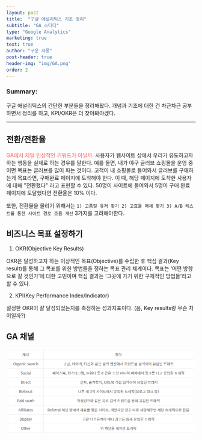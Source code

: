 ```yaml
---
layout: post
title:  "구글 애널리틱스 기초 정리"
subtitle: "GA 스터디"
type: "Google Analytics"
marketing: true
text: true
author: "구운 자몽"
post-header: true
header-img: "img/GA.png"
order: 2
---
```

### Summary:
구글 애널리틱스의 간단한 부분들을 정리해봤다. 개념과 기초에 대한 건 차근차근 공부하면서 정리를 하고, KPI/OKR은 더 찾아봐야겠다.

---

## 전환/전환율

<span style = "color: #FA5858">GA에서 제일 인상적인 키워드가 아닐까.</span> 사용자가 웹사이트 상에서 우리가 유도하고자 하는 행동을 실제로 하는 경우를 말한다. 예를 들면, 내가 야구 글러브 쇼핑몰을 운영 중이면 목표는 글러브를 많이 파는 것이다. 고객이 내 쇼핑몰로 들어와서 글러브를 구매하는게 목표라면, 구매완료 페이지에 도착해야 한다. 이 때, 해당 페이지에 도착한 사용자에 대해 "전환했다" 라고 표현할 수 있다. 50명이 사이트에 들어와서 5명이 구매 완료 페이지에 도달했다면 전환율은 10% 이다.

또한, 전환율을 올리기 위해서는 ```1) 고품질 유저 찾기 2) 고효율 매체 찾기 3) A/B 테스트를 통한 사이트 경로 흐름 개선``` 3가지를 고려해야한다.  


## 비즈니스 목표 설정하기 

1) OKR(Objective Key Results)

OKR은 달성하고자 하는 이상적인 목표(Objective)를 수립한 후 핵심 결과(Key result)를 통해 그 목표를 위한 방법들을 정하는 목표 관리 체계이다. 목표는 ‘어떤 방향으로 갈 것인가’에 대한 고민이며 핵심 결과는 ‘그곳에 가기 위한 구체적인 방법들’라고 할 수 있다.

2) KPI(Key Performance Index/Indicator)

설정한 OKR이 잘 달성되었는지를 측정하는 성과지표이다. (음, Key results랑 무슨 차이일까?)  


## GA 채널

![ga_channel](img/GA_channel.png)
